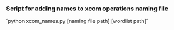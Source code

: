 ### Script for adding names to xcom operations naming file

´python xcom_names.py [naming file path] [wordlist path]´
